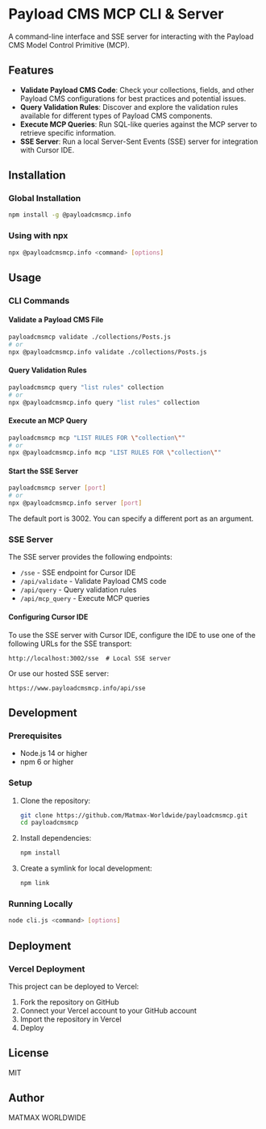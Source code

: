# Payload CMS MCP CLI & Server

A command-line interface and SSE server for interacting with the Payload CMS Model Control Primitive (MCP).

## Features

- **Validate Payload CMS Code**: Check your collections, fields, and other Payload CMS configurations for best practices and potential issues.
- **Query Validation Rules**: Discover and explore the validation rules available for different types of Payload CMS components.
- **Execute MCP Queries**: Run SQL-like queries against the MCP server to retrieve specific information.
- **SSE Server**: Run a local Server-Sent Events (SSE) server for integration with Cursor IDE.

## Installation

### Global Installation

```bash
npm install -g @payloadcmsmcp.info
```

### Using with npx

```bash
npx @payloadcmsmcp.info <command> [options]
```

## Usage

### CLI Commands

#### Validate a Payload CMS File

```bash
payloadcmsmcp validate ./collections/Posts.js
# or
npx @payloadcmsmcp.info validate ./collections/Posts.js
```

#### Query Validation Rules

```bash
payloadcmsmcp query "list rules" collection
# or
npx @payloadcmsmcp.info query "list rules" collection
```

#### Execute an MCP Query

```bash
payloadcmsmcp mcp "LIST RULES FOR \"collection\""
# or
npx @payloadcmsmcp.info mcp "LIST RULES FOR \"collection\""
```

#### Start the SSE Server

```bash
payloadcmsmcp server [port]
# or
npx @payloadcmsmcp.info server [port]
```

The default port is 3002. You can specify a different port as an argument.

### SSE Server

The SSE server provides the following endpoints:

- `/sse` - SSE endpoint for Cursor IDE
- `/api/validate` - Validate Payload CMS code
- `/api/query` - Query validation rules
- `/api/mcp_query` - Execute MCP queries

#### Configuring Cursor IDE

To use the SSE server with Cursor IDE, configure the IDE to use one of the following URLs for the SSE transport:

```
http://localhost:3002/sse  # Local SSE server
```

Or use our hosted SSE server:

```
https://www.payloadcmsmcp.info/api/sse
```

## Development

### Prerequisites

- Node.js 14 or higher
- npm 6 or higher

### Setup

1. Clone the repository:
   ```bash
   git clone https://github.com/Matmax-Worldwide/payloadcmsmcp.git
   cd payloadcmsmcp
   ```

2. Install dependencies:
   ```bash
   npm install
   ```

3. Create a symlink for local development:
   ```bash
   npm link
   ```

### Running Locally

```bash
node cli.js <command> [options]
```

## Deployment

### Vercel Deployment

This project can be deployed to Vercel:

1. Fork the repository on GitHub
2. Connect your Vercel account to your GitHub account
3. Import the repository in Vercel
4. Deploy

## License

MIT

## Author

MATMAX WORLDWIDE 